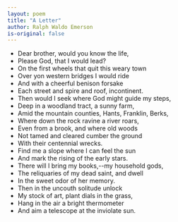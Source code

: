```yaml
---
layout: poem
title: "A Letter"
author: Ralph Waldo Emerson
is-original: false
---
```


- Dear brother, would you know the life,
- Please God, that I would lead?
- On the first wheels that quit this weary town
- Over yon western bridges I would ride
- And with a cheerful benison forsake
- Each street and spire and roof, incontinent.
- Then would I seek where God might guide my steps,
- Deep in a woodland tract, a sunny farm,
- Amid the mountain counties, Hants, Franklin, Berks,
- Where down the rock ravine a river roars,
- Even from a brook, and where old woods
- Not tamed and cleared cumber the ground
- With their centennial wrecks.
- Find me a slope where I can feel the sun
- And mark the rising of the early stars.
- There will I bring my books,--my household gods,
- The reliquaries of my dead saint, and dwell
- In the sweet odor of her memory.
- Then in the uncouth solitude unlock
- My stock of art, plant dials in the grass,
- Hang in the air a bright thermometer
- And aim a telescope at the inviolate sun.
